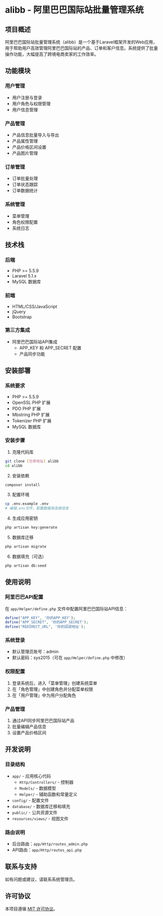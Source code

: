 # alibb - 阿里巴巴国际站批量管理系统

## 项目概述

阿里巴巴国际站批量管理系统（alibb）是一个基于Laravel框架开发的Web应用，用于帮助用户高效管理阿里巴巴国际站的产品、订单和客户信息。系统提供了批量操作功能，大幅提高了跨境电商卖家的工作效率。

## 功能模块

### 用户管理
- 用户注册与登录
- 用户角色与权限管理
- 用户信息管理

### 产品管理
- 产品信息批量导入与导出
- 产品属性管理
- 产品价格区间设置
- 产品图片管理

### 订单管理
- 订单批量处理
- 订单状态跟踪
- 订单数据统计

### 系统管理
- 菜单管理
- 角色权限配置
- 系统日志

## 技术栈

### 后端
- PHP >= 5.5.9
- Laravel 5.1.x
- MySQL 数据库

### 前端
- HTML/CSS/JavaScript
- jQuery
- Bootstrap

### 第三方集成
- 阿里巴巴国际站API集成
  - APP_KEY 和 APP_SECRET 配置
  - 产品同步功能

## 安装部署

### 系统要求
- PHP >= 5.5.9
- OpenSSL PHP 扩展
- PDO PHP 扩展
- Mbstring PHP 扩展
- Tokenizer PHP 扩展
- MySQL 数据库

### 安装步骤

1. 克隆代码库
```bash
git clone [仓库地址] alibb
cd alibb
```

2. 安装依赖
```bash
composer install
```

3. 配置环境
```bash
cp .env.example .env
# 编辑.env文件，配置数据库连接信息
```

4. 生成应用密钥
```bash
php artisan key:generate
```

5. 数据库迁移
```bash
php artisan migrate
```

6. 数据填充（可选）
```bash
php artisan db:seed
```

## 使用说明

### 阿里巴巴API配置

在 `app/Helper/define.php` 文件中配置阿里巴巴国际站API信息：
```php
define("APP_KEY", '你的APP_KEY');
define("APP_SECRET", '你的APP_SECRET');
define("REDIRECT_URL", '你的回调地址');
```

### 系统登录

- 默认管理员账号：admin
- 默认密码：sys2015（可在 `app/Helper/define.php` 中修改）

### 权限配置

1. 登录系统后，进入「菜单管理」创建系统菜单
2. 在「角色管理」中创建角色并分配菜单权限
3. 在「用户管理」中为用户分配角色

### 产品管理

1. 通过API同步阿里巴巴国际站产品
2. 批量编辑产品信息
3. 设置产品价格区间

## 开发说明

### 目录结构

- `app/` - 应用核心代码
  - `Http/Controllers/` - 控制器
  - `Models/` - 数据模型
  - `Helper/` - 辅助函数和常量定义
- `config/` - 配置文件
- `database/` - 数据库迁移和填充
- `public/` - 公共资源文件
- `resources/views/` - 视图文件

### 路由说明

- 后台路由：`app/Http/routes_admin.php`
- API路由：`app/Http/routes_api.php`

## 联系与支持

如有问题或建议，请联系系统管理员。

## 许可协议

本项目遵循 [MIT 许可协议](LICENSE)。
